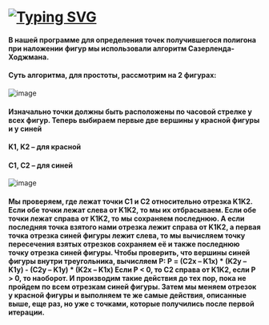 # [![Typing SVG](https://readme-typing-svg.herokuapp.com?font=Fira+Code&pause=1000&random=false&width=435&lines=Laboratory+work+in+CPP)](https://git.io/typing-svg)
#### В нашей программе для определения точек получившегося полигона при наложении фигур мы использовали алгоритм Сазерленда-Ходжмана.
#### Суть алгоритма, для простоты, рассмотрим на 2 фигурах:
![image](https://github.com/Akds-ubuntu/Laboratory-work-in-CPP/assets/125271579/e68139dc-c492-488c-abb0-4020423854cd)
#### Изначально точки должны быть расположены по часовой стрелке у всех фигур. Теперь выбираем первые две вершины у красной фигуры и у синей
#### K1, K2 – для красной
#### C1, C2 – для синей
![image](https://github.com/Akds-ubuntu/Laboratory-work-in-CPP/assets/125271579/4a3ab186-ce21-475a-aa5f-efdfd23b7316)
#### Мы проверяем, где лежат точки C1 и C2 относительно отрезка K1K2. Если обе точки лежат слева от K1K2, то мы их отбрасываем. Если обе точки лежат справа от K1K2, то мы    сохраняем последнюю. А если последняя точка взятого нами отрезка лежит справа от K1K2, а первая точка отрезка синей фигуры лежит слева, то мы вычисляем точку пересечения взятых отрезков сохраняем её и также последнюю точку отрезка синей фигуры. Чтобы проверить, что вершины синей фигуры внутри треугольника, вычисляем P:   P = (C2x – K1x) * (K2y – K1y) - (C2y – K1y) * (K2x – K1x) Если P < 0, то C2 справа от K1K2, если P > 0, то наоборот. И производим такие действия до тех пор, пока не пройдем по всем отрезкам синей фигуры. Затем мы меняем отрезок у красной фигуры и выполняем те же самые действия, описанные выше, еще раз, но уже с точками, которые получились после первой итерации.
